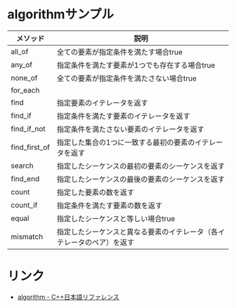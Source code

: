 # algorithmサンプル

|メソッド|説明|
|---|---|
|all_of|全ての要素が指定条件を満たす場合true|
|any_of|指定条件を満たす要素が1つでも存在する場合true|
|none_of|全ての要素が指定条件を満たさない場合true|
|for_each||
|find|指定要素のイテレータを返す|
|find_if|指定条件を満たす要素のイテレータを返す|
|find_if_not|指定条件を満たさない要素のイテレータを返す|
|find_first_of|指定した集合の1つに一致する最初の要素のイテレータを返す|
|search|指定したシーケンスの最初の要素のシーケンスを返す|
|find_end|指定したシーケンスの最後の要素のシーケンスを返す|
|count|指定した要素の数を返す|
|count_if|指定条件を満たす要素の数を返す|
|equal|指定したシーケンスと等しい場合true|
|mismatch|指定したシーケンスと異なる要素のイテレータ（各イテレータのペア）を返す|

# リンク

- [algorithm - C++日本語リファレンス](https://cpprefjp.github.io/reference/algorithm.html)
